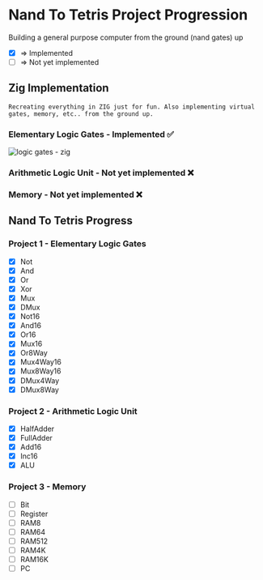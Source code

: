 # Nand To Tetris Project Progression

Building a general purpose computer from the ground (nand gates) up

- [x] => Implemented
- [ ] => Not yet implemented

## Zig Implementation

```
Recreating everything in ZIG just for fun. Also implementing virtual gates, memory, etc.. from the ground up.
```

### Elementary Logic Gates - Implemented ✅
![logic gates - zig](https://github.com/user-attachments/assets/0a6a5f89-3b18-466a-8809-4cc792deada8)

### Arithmetic Logic Unit - Not yet implemented ❌
### Memory - Not yet implemented ❌

## Nand To Tetris Progress

### Project 1 - Elementary Logic Gates

- [x] Not
- [x] And
- [x] Or
- [x] Xor
- [x] Mux
- [x] DMux
- [x] Not16
- [x] And16
- [x] Or16
- [x] Mux16
- [x] Or8Way
- [x] Mux4Way16
- [x] Mux8Way16
- [x] DMux4Way
- [x] DMux8Way

### Project 2 - Arithmetic Logic Unit

- [x] HalfAdder
- [x] FullAdder
- [x] Add16
- [x] Inc16
- [x] ALU

### Project 3 - Memory

- [ ] Bit
- [ ] Register
- [ ] RAM8
- [ ] RAM64
- [ ] RAM512
- [ ] RAM4K
- [ ] RAM16K
- [ ] PC
